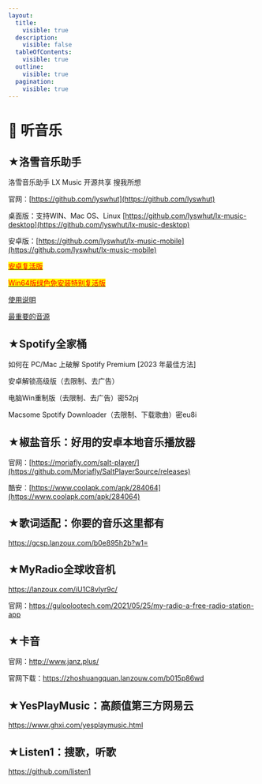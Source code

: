 ```yaml
---
layout:
  title:
    visible: true
  description:
    visible: false
  tableOfContents:
    visible: true
  outline:
    visible: true
  pagination:
    visible: true
---
```


# 🎵 听音乐

## ★洛雪音乐助手

洛雪音乐助手 LX Music 开源共享 搜我所想

官网：[https://github.com/lyswhut](https://github.com/lyswhut)

桌面版：支持WIN、Mac OS、Linux [https://github.com/lyswhut/lx-music-desktop](https://github.com/lyswhut/lx-music-desktop)

安卓版：[https://github.com/lyswhut/lx-music-mobile](https://github.com/lyswhut/lx-music-mobile)

[<mark style="color:red;">安卓复活版</mark>](https://tansuo.lanzoub.com/irvt11ei10lg)

[<mark style="color:red;">Win64版绿色免安装特别复活版</mark>](https://tansuo.lanzoub.com/iGRgf1d3uwfa)

[使用说明](https://www.lckp.top/thing/lx-music-desktop/)

[最重要的音源](https://tansuo.lanzoub.com/iM5T81ei12qd)

## ★Spotify全家桶

如何在 PC/Mac 上破解 Spotify Premium \[2023 年最佳方法]

安卓解锁高级版（去限制、去广告）

电脑Win重制版（去限制、去广告）密52pj

Macsome Spotify Downloader（去限制、下载歌曲）密eu8i

## ★椒盐音乐：好用的安卓本地音乐播放器

官网：[https://moriafly.com/salt-player/](https://github.com/Moriafly/SaltPlayerSource/releases)

酷安：[https://www.coolapk.com/apk/284064](https://www.coolapk.com/apk/284064)

## ★歌词适配：你要的音乐这里都有

https://gcsp.lanzoux.com/b0e895h2b?w1=

## ★MyRadio全球收音机

https://lanzoux.com/iU1C8vlyr9c/

官网：https://guloolootech.com/2021/05/25/my-radio-a-free-radio-station-app

## ★卡音

官网：http://www.janz.plus/

官网下载：https://zhoshuangquan.lanzouw.com/b015p86wd

## ★YesPlayMusic：高颜值第三方网易云

https://www.ghxi.com/yesplaymusic.html

## ★Listen1：搜歌，听歌

https://github.com/listen1

